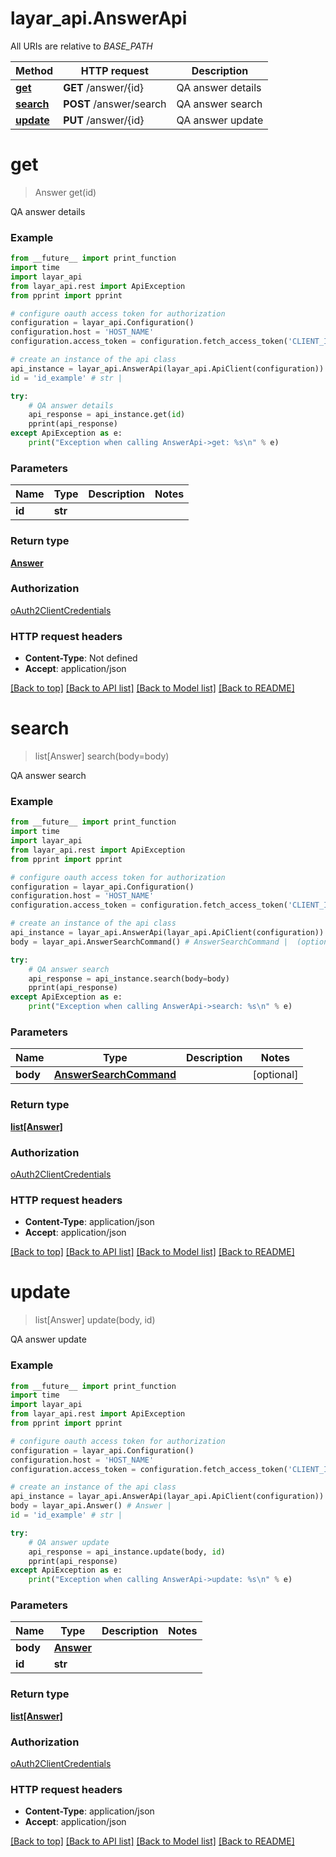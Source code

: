 # layar_api.AnswerApi

All URIs are relative to *BASE_PATH*

Method | HTTP request | Description
------------- | ------------- | -------------
[**get**](AnswerApi.md#get) | **GET** /answer/{id} | QA answer details
[**search**](AnswerApi.md#search) | **POST** /answer/search | QA answer search
[**update**](AnswerApi.md#update) | **PUT** /answer/{id} | QA answer update

# **get**
> Answer get(id)

QA answer details

### Example
```python
from __future__ import print_function
import time
import layar_api
from layar_api.rest import ApiException
from pprint import pprint

# configure oauth access token for authorization
configuration = layar_api.Configuration()
configuration.host = 'HOST_NAME'
configuration.access_token = configuration.fetch_access_token('CLIENT_ID', 'CLIENT_SECRET')

# create an instance of the api class
api_instance = layar_api.AnswerApi(layar_api.ApiClient(configuration))
id = 'id_example' # str | 

try:
    # QA answer details
    api_response = api_instance.get(id)
    pprint(api_response)
except ApiException as e:
    print("Exception when calling AnswerApi->get: %s\n" % e)
```

### Parameters

Name | Type | Description  | Notes
------------- | ------------- | ------------- | -------------
 **id** | **str**|  | 

### Return type

[**Answer**](Answer.md)

### Authorization

[oAuth2ClientCredentials](../README.md#oAuth2ClientCredentials)

### HTTP request headers

 - **Content-Type**: Not defined
 - **Accept**: application/json

[[Back to top]](#) [[Back to API list]](../README.md#documentation-for-api-endpoints) [[Back to Model list]](../README.md#documentation-for-models) [[Back to README]](../README.md)

# **search**
> list[Answer] search(body=body)

QA answer search

### Example
```python
from __future__ import print_function
import time
import layar_api
from layar_api.rest import ApiException
from pprint import pprint

# configure oauth access token for authorization
configuration = layar_api.Configuration()
configuration.host = 'HOST_NAME'
configuration.access_token = configuration.fetch_access_token('CLIENT_ID', 'CLIENT_SECRET')

# create an instance of the api class
api_instance = layar_api.AnswerApi(layar_api.ApiClient(configuration))
body = layar_api.AnswerSearchCommand() # AnswerSearchCommand |  (optional)

try:
    # QA answer search
    api_response = api_instance.search(body=body)
    pprint(api_response)
except ApiException as e:
    print("Exception when calling AnswerApi->search: %s\n" % e)
```

### Parameters

Name | Type | Description  | Notes
------------- | ------------- | ------------- | -------------
 **body** | [**AnswerSearchCommand**](AnswerSearchCommand.md)|  | [optional] 

### Return type

[**list[Answer]**](Answer.md)

### Authorization

[oAuth2ClientCredentials](../README.md#oAuth2ClientCredentials)

### HTTP request headers

 - **Content-Type**: application/json
 - **Accept**: application/json

[[Back to top]](#) [[Back to API list]](../README.md#documentation-for-api-endpoints) [[Back to Model list]](../README.md#documentation-for-models) [[Back to README]](../README.md)

# **update**
> list[Answer] update(body, id)

QA answer update

### Example
```python
from __future__ import print_function
import time
import layar_api
from layar_api.rest import ApiException
from pprint import pprint

# configure oauth access token for authorization
configuration = layar_api.Configuration()
configuration.host = 'HOST_NAME'
configuration.access_token = configuration.fetch_access_token('CLIENT_ID', 'CLIENT_SECRET')

# create an instance of the api class
api_instance = layar_api.AnswerApi(layar_api.ApiClient(configuration))
body = layar_api.Answer() # Answer | 
id = 'id_example' # str | 

try:
    # QA answer update
    api_response = api_instance.update(body, id)
    pprint(api_response)
except ApiException as e:
    print("Exception when calling AnswerApi->update: %s\n" % e)
```

### Parameters

Name | Type | Description  | Notes
------------- | ------------- | ------------- | -------------
 **body** | [**Answer**](Answer.md)|  | 
 **id** | **str**|  | 

### Return type

[**list[Answer]**](Answer.md)

### Authorization

[oAuth2ClientCredentials](../README.md#oAuth2ClientCredentials)

### HTTP request headers

 - **Content-Type**: application/json
 - **Accept**: application/json

[[Back to top]](#) [[Back to API list]](../README.md#documentation-for-api-endpoints) [[Back to Model list]](../README.md#documentation-for-models) [[Back to README]](../README.md)

